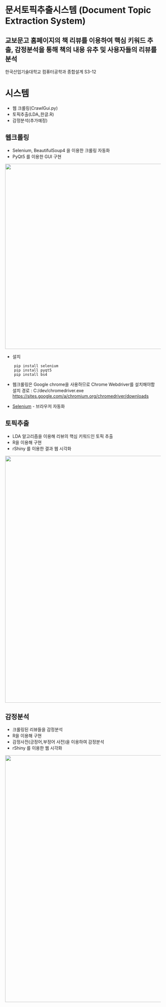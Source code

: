 # 문서토픽추출시스템 (Document Topic Extraction System)
## 교보문고 홈페이지의 책 리뷰를 이용하여 핵심 키워드 추출, 감정분석을 통해 책의 내용 유추 및 사용자들의 리뷰를 분석
한국산업기술대학교 컴퓨터공학과 종합설계 S3-12





# 시스템
  - 웹 크롤링(CrawlGui.py)
  - 토픽추출(LDA_한글.R)
  - 감정분석(추가예정)


## 웹크롤링 
  - Selenium, BeautifulSoup4 을 이용한 크롤링 자동화 
  - PyQt5 를 이용한 GUI 구현
 <div>
  <img width="600" src="https://user-images.githubusercontent.com/43024383/84509850-473c6600-acff-11ea-920a-7e4222729ebd.PNG">
</div>

  - 설치
```
    pip install selenium
    pip install pyqt5
    pip install bs4
```
  - 웹크롤링은 Google chrome을 사용하므로 Chrome Webdriver를 설치해야함<br> 
    설치 경로 : C:/dev/chromedriver.exe  <br>
    https://sites.google.com/a/chromium.org/chromedriver/downloads
* [Selenium](https://www.selenium.dev/documentation/ko/) - 브라우저 자동화

## 토픽추출 
  - LDA 알고리즘을 이용해 리뷰의 핵심 키워드인 토픽 추출 
  - R을 이용해 구현
  - rShiny 를 이용한 결과 웹 시각화
   <div>
  <img width="800" src="https://user-images.githubusercontent.com/58851760/85860944-7fad6b00-b7fa-11ea-876d-8ceb933a5367.png">
</div>
 
## 감정분석
 - 크롤링된 리뷰들을 감정분석
 - R을 이용해 구현
 - 감정사전(긍정어,부정어 사전)을 이용하여 감정분석
 - rShiny 를 이용한 웹 시각화
 <div>
  <img width="800" src="https://user-images.githubusercontent.com/58851760/85861042-a8cdfb80-b7fa-11ea-88a9-7f026998052c.png">
</div>


